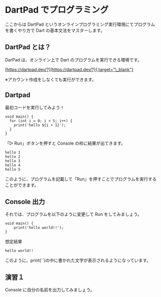 # DartPad でプログラミング

ここからは DartPad というオンラインプログラミング実行環境にてプログラムを書くやり方で Dart の基本文法をマスターします。

## DartPad とは？

DarPad は、オンライン上で Dart のプログラムを実行できる環境です。

[https://dartpad.dev/?](https://dartpad.dev/?){:target="\_blank"}

※アカウント作成をしなくても実行ができます。

## Dartpad

最初コードを実行してみよう！

```
void main() {
  for (int i = 0; i < 5; i++) {
    print('hello ${i + 1}');
  }
}

```

「▷ Run」ボタンを押すと Console の枠に結果が出てきます。

```
hello 1
hello 2
hello 3
hello 4
hello 5
```

このように、プログラムを記載して「Run」を押すことでプログラムを実行することができます。

## Console 出力

それでは、プログラムを以下のように変更して Run をしてみましょう。

```
void main() {
    print('hello world!!');
}
```

想定結果

```
hello world!!
```

このように、print(``)の中に書かれた文字が表示されるようになっています。

## 演習１

Console に自分の名前を出力してみましょう。

